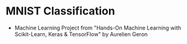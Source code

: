 # MNIST Classification

- Machine Learning Project from "Hands-On Machine Learning with Scikit-Learn, Keras & TensorFlow" by Aurelien Geron